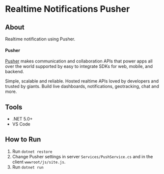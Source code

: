 # Realtime Notifications Pusher

<h2>About</h2>
<p>Realtime notification using Pusher.</p>

<h4>Pusher</h4>
<p>
    <a href="https://pusher.com/" target="_blank">Pusher</a> makes communication and collaboration APIs that power apps all over 
    the world supported by easy to integrate SDKs for web, mobile, and backend.
</p>
<p>
    Simple, scalable and reliable. Hosted realtime APIs loved by developers and trusted by giants. Build live dashboards, 
    notifications, geotracking, chat and more.
</p>

<h2>Tools</h2>
<ul>
    <li>.NET 5.0+</li>
    <li>VS Code</li>
</ul>

<h2>How to Run</h2>
<ol>
    <li>Run <code>dotnet restore</code></li>
    <li>Change Pusher settings in server <code>Services/PushService.cs</code> and in the client <code>wwwroot/js/site.js</code>.</li>
    <li>Run <code>dotnet run</code></li>
</ol>
